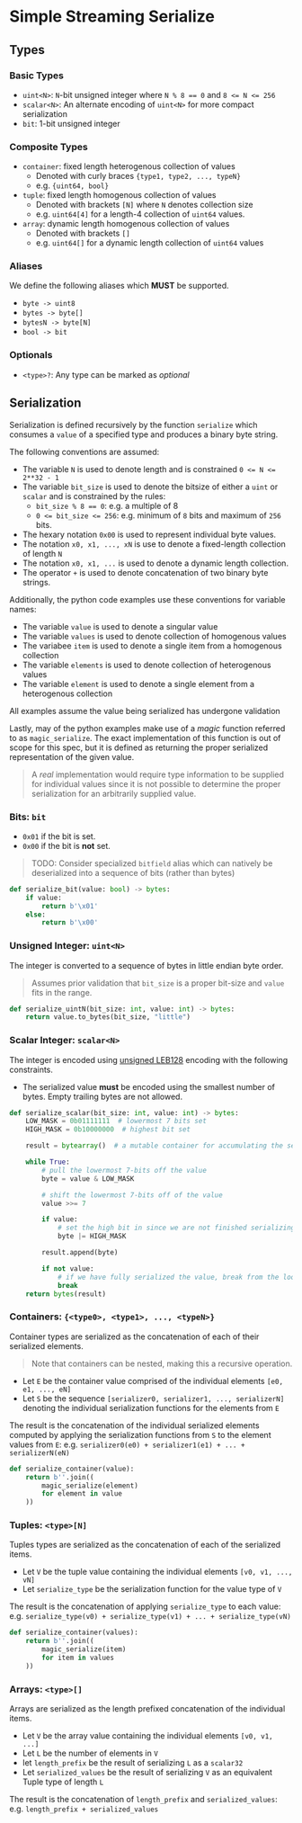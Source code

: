 # Simple Streaming Serialize

## Types

### Basic Types

- `uint<N>`: `N`-bit unsigned integer where `N % 8 == 0` and `8 <= N <= 256`
- `scalar<N>`: An alternate encoding of `uint<N>` for more compact serialization
- `bit`: 1-bit unsigned integer

### Composite Types

- `container`: fixed length heterogenous collection of values
  - Denoted with curly braces `{type1, type2, ..., typeN}`
  - e.g. `{uint64, bool}`
- `tuple`: fixed length homogenous collection of values
  - Denoted with brackets `[N]` where `N` denotes collection size
  - e.g. `uint64[4]` for a length-4 collection of `uint64` values.
- `array`: dynamic length homogenous collection of values
  - Denoted with brackets `[]`
  - e.g. `uint64[]` for a dynamic length collection of `uint64` values


### Aliases

We define the following aliases which **MUST** be supported.

- `byte -> uint8` 
- `bytes -> byte[]`
- `bytesN -> byte[N]`
- `bool -> bit`

### Optionals

- `<type>?`: Any type can be marked as *optional*


## Serialization

Serialization is defined recursively by the function `serialize` which consumes
a `value` of a specified type and produces a binary byte string.

The following conventions are assumed:

- The variable `N` is used to denote length and is constrained `0 <= N <= 2**32 - 1`
- The variable `bit_size` is used to denote the bitsize of either a `uint` or `scalar` and is constrained by the rules:
  - `bit_size % 8 == 0`: e.g. a multiple of 8
  - `0 <= bit_size <= 256`: e.g. minimum of `8` bits and maximum of `256` bits.
- The hexary notation `0x00` is used to represent individual byte values.
- The notation `x0, x1, ..., xN` is use to denote a fixed-length collection of length `N`
- The notation `x0, x1, ...` is used to denote a dynamic length collection.
- The operator `+` is used to denote concatenation of two binary byte strings.

Additionally, the python code examples use these conventions for variable names:

- The variable `value` is used to denote a singular value
- The variable `values` is used to denote collection of homogenous values
- The variabee `item` is used to denote a single item from a homogenous collection
- The variable `elements` is used to denote collection of heterogenous values
- The variable `element` is used to denote a single element from a heterogenous collection


All examples assume the value being serialized has undergone validation

Lastly, may of the python examples make use of a *magic* function referred to
as `magic_serialize`.  The exact implementation of this function is out of
scope for this spec, but it is defined as returning the proper serialized
representation of the given value. 

> A *real* implementation would require type information to be supplied for individual values since it is not possible to determine the proper serialization for an arbitrarily supplied value.


### Bits: `bit`

- `0x01` if the bit is set.
- `0x00` if the bit is **not** set.


> TODO: Consider specialized `bitfield` alias which can natively be deserialized into a sequence of bits (rather than bytes)


```python
def serialize_bit(value: bool) -> bytes:
    if value:
        return b'\x01'
    else:
        return b'\x00'
```


### Unsigned Integer: `uint<N>`

The integer is converted to a sequence of bytes in little endian byte order.

> Assumes prior validation that `bit_size` is a proper bit-size and `value` fits in the range.


```python
def serialize_uintN(bit_size: int, value: int) -> bytes:
    return value.to_bytes(bit_size, "little")
```


### Scalar Integer: `scalar<N>`

The integer is encoded using [unsigned LEB128](https://en.wikipedia.org/wiki/LEB128#Unsigned_LEB128) encoding with the
following constraints.

- The serialized value **must** be encoded using the smallest number of bytes.  Empty trailing bytes are not allowed.


```python
def serialize_scalar(bit_size: int, value: int) -> bytes:
    LOW_MASK = 0b01111111  # lowermost 7 bits set
    HIGH_MASK = 0b10000000  # highest bit set

    result = bytearray()  # a mutable container for accumulating the serialized bytes

    while True:
        # pull the lowermost 7-bits off the value
        byte = value & LOW_MASK

        # shift the lowermost 7-bits off of the value
        value >>= 7

        if value:
            # set the high bit in since we are not finished serializing
            byte |= HIGH_MASK

        result.append(byte)

        if not value:
            # if we have fully serialized the value, break from the loop
            break
    return bytes(result)
```

### Containers: `{<type0>, <type1>, ..., <typeN>}`

Container types are serialized as the concatenation of each of their serialized elements.

> Note that containers can be nested, making this a recursive operation.

- Let `E` be the container value comprised of the individual elements `[e0, e1, ..., eN]`
- Let `S` be the sequence `[serializer0, serializer1, ..., serializerN]` denoting the individual serialization functions for the elements from `E`

The result is the concatenation of the individual serialized elements computed by applying the serialization functions from `S` to the element values from `E`: e.g.  `serializer0(e0) + serializer1(e1) + ... + serializerN(eN)`


```python
def serialize_container(value):
    return b''.join((
        magic_serialize(element)
        for element in value
    ))
```


### Tuples: `<type>[N]`


Tuples types are serialized as the concatenation of each of the serialized items.

- Let `V` be the tuple value containing the individual elements `[v0, v1, ..., vN]`
- Let `serialize_type` be the serialization function for the value type of `V`

The result is the concatenation of applying `serialize_type` to each value: e.g. `serialize_type(v0) + serialize_type(v1) + ... + serialize_type(vN)`


```python
def serialize_container(values):
    return b''.join((
        magic_serialize(item)
        for item in values
    ))
```


### Arrays: `<type>[]`

Arrays are serialized as the length prefixed concatenation of the individual items.

- Let `V` be the array value containing the individual elements `[v0, v1, ...]`
- Let `L` be the number of elements in `V`
- let `length_prefix` be the result of serializing `L` as a `scalar32`
- Let `serialized_values` be the result of serializing `V` as an equivalent Tuple type of length `L`

The result is the concatenation of `length_prefix` and `serialized_values`: e.g. `length_prefix + serialized_values`
